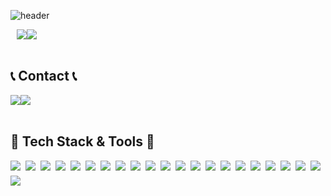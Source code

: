 <div align="left">
  
![header](https://capsule-render.vercel.app/api?type=waving&color=timeGradient&text=Welcome%20to%20Surina's%20GitHub%20👋&animation=twinkling&fontSize=35&fontAlignY=40&fontAlign=70&height=250)

<div style="display:flex; flex-direction:row;">
    <a href="https://www.miricanvas.com/v/13seegz" style="margin-left:10px; text-decoration: none; color: black;">
        <img src="https://img.shields.io/badge/포트폴리오 링크-4285F4?style=for-the-badge&logo=Google%20Drive&logoColor=white"> 
    </a>
    <a href="https://dailycomputer.tistory.com">
        <img src="https://img.shields.io/badge/Tistory-000000?style=for-the-badge&logo=Tistory&logoColor=white"> 
    </a>
</div><br>

## 📞 Contact 📞
<div style="display:flex; flex-direction:row;">
    <a href="https://www.instagram.com/jjhs125/">
        <img src="https://img.shields.io/badge/Instagram-E4405F?style=for-the-badge&logo=Instagram&logoColor=white"> 
    </a>
    <a href="mailto:jhyunsoo1125@gmail.com">
        <img src="https://img.shields.io/badge/Gmail-EA4335?style=for-the-badge&logo=Gmail&logoColor=white"> 
    </a>
</div><br>

## 🔨 Tech Stack & Tools 🔨
<div style="display: flex; flex-direction: row; flex-wrap: wrap; gap: 8px;">
    <img src="https://img.shields.io/badge/mysql-4479A1?style=for-the-badge&logo=mysql&logoColor=white"> 
    <img src="https://img.shields.io/badge/python-3776AB?style=for-the-badge&logo=python&logoColor=white">
    <img src="https://img.shields.io/badge/vue.js-4FC08D?style=for-the-badge&logo=vue.js&logoColor=white">
    <img src="https://img.shields.io/badge/react-61DAFB?style=for-the-badge&logo=react&logoColor=white">
    <img src="https://img.shields.io/badge/django-092E20?style=for-the-badge&logo=django&logoColor=white">
    <img src="https://img.shields.io/badge/sqlite3-003B57?style=for-the-badge&logo=sqlite&logoColor=white">
    <img src="https://img.shields.io/badge/JavaScript-F7DF1E?style=for-the-badge&logo=javascript&logoColor=000">
    <img src="https://img.shields.io/badge/TypeScript-3178C6?style=for-the-badge&logo=typescript&logoColor=fff">
    <img src="https://img.shields.io/badge/Vue-3.4.27-brightgreen?style=for-the-badge">
    <img src="https://img.shields.io/badge/React-61DAFB?style=for-the-badge&logo=react&logoColor=000">
    <img src="https://img.shields.io/badge/Electron-47848F?style=for-the-badge&logo=electron&logoColor=fff">
    <img src="https://img.shields.io/badge/Next.js-000000?style=for-the-badge&logo=next.js&logoColor=fff">
    <img src="https://img.shields.io/badge/Redux%20Toolkit-764ABC?style=for-the-badge&logo=redux&logoColor=fff">
    <img src="https://img.shields.io/badge/Zustand-000000?style=for-the-badge">
    <img src="https://img.shields.io/badge/Recoil-3578E5?style=for-the-badge&logo=recoil&logoColor=fff">
    <img src="https://img.shields.io/badge/Storybook-FF4785?style=for-the-badge&logo=storybook&logoColor=fff">
    <img src="https://img.shields.io/badge/Pinia-2.1.7-yellow?style=for-the-badge">
    <img src="https://img.shields.io/badge/KonvaJS-009688?style=for-the-badge&logo=konva&logoColor=white">
    <img src="https://img.shields.io/badge/Chart.js-4.0.0-orange?style=for-the-badge">
    <img src="https://img.shields.io/badge/Three.js-000000?style=for-the-badge&logo=three.js&logoColor=fff">
    <img src="https://img.shields.io/badge/Tailwind%20CSS-06B6D4?style=for-the-badge&logo=tailwindcss&logoColor=fff">
    <img src="https://img.shields.io/badge/Styled%20Components-DB7093?style=for-the-badge&logo=styled-components&logoColor=fff">
</div>

<br>
</div>


<!--
**surina125/surina125** is a ✨ _special_ ✨ repository because its `README.md` (this file) appears on your GitHub profile.
---
Here are some ideas to get you started:

- 🔭 I’m currently working on ...
- 🌱 I’m currently learning ...
- 👯 I’m looking to collaborate on ...
- 🤔 I’m looking for help with ...
- 💬 Ask me about ...
- 📫 How to reach me: ...
- 😄 Pronouns: ...
- ⚡ Fun fact: ...
-->
